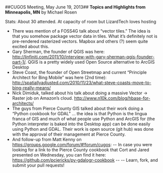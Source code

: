 ##CUGOS Meeting, May June 19, 2013##
**Topics and Highlights from Minneapolis, MN**
by Michael Rosen

Stats: About 30 attended. At capacity of room but LizardTech loves hosting

- There was mention of a FOSS4G talk about “vector tiles.”  The idea is that you somehow package vector data in tiles.  What it’s definitely not is pre-rendered rasterized vectors. Mapbox and others (?) seem quite excited about this.
- Gary Sherman, the founder of QGIS was here:  http://linfiniti.com/2011/10/interview-with-gary-sherman-qgis-founder-part-1/.  QGIS is a pretty widely used Open Source alternative to ArcGIS Desktop
- Steve Coast, the founder of Open Streetmap and current “Principle Architect for Bing Mobile” was here (2nd time):   http://spatiallyadjusted.com/2010/11/23/what-steve-coasts-move-to-bing-really-means/
- Nick Dimiduk, talked about his talk about doing a massive Vector -> Raster job on Amazon’s cloud.   http://www.n10k.com/blog/hbase-for-architects/
- The guys from Pierce County GIS talked about their work doing a “Python cookbook for GDAL” … the idea is that Python is the lingua franca of GIS and much of what people use Python and ArcGIS for (the Python interpreter is baked into the Desktop app) can be done easily using Python and GDAL.  Their work is open source (git hub) was done with the approval of their management at Pierce County.
- And follow-up from Matt Kenny on https://groups.google.com/forum/#!forum/cugos:
-- In case you were looking for a link to the Pierce County cookbook that Cort and Jared presented on Wednesday, you can find it here: https://github.com/pcjericks/py-gdalogr-cookbook
-- 
-- Learn, fork, and submit your pull requests!

